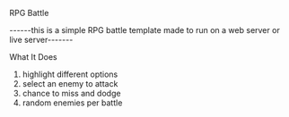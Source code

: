 RPG Battle

------this is a simple RPG battle template made to run on a web server or live server-------



What It Does
1. highlight different options
2. select an enemy to attack
3. chance to miss and dodge
4. random enemies per battle